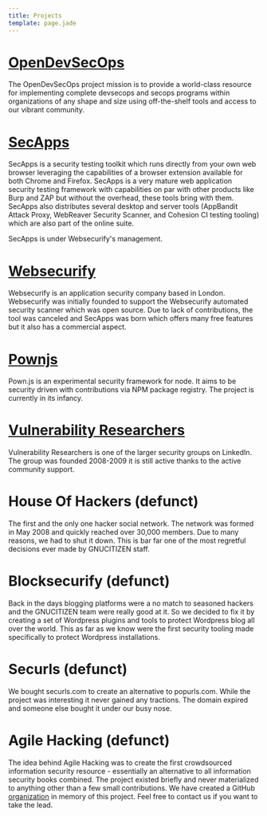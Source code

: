 ```yaml
---
title: Projects
template: page.jade
---
```


# [OpenDevSecOps](https://opendevsecops.org)

The OpenDevSecOps project mission is to provide a world-class resource for implementing complete devsecops and secops programs within organizations of any shape and size using off-the-shelf tools and access to our vibrant community.

# [SecApps](https://secapps.com)

SecApps is a security testing toolkit which runs directly from your own web browser leveraging the capabilities of a browser extension available for both Chrome and Firefox. SecApps is a very mature web application security testing framework with capabilities on par with other products like Burp and ZAP but without the overhead, these tools bring with them. SecApps also distributes several desktop and server tools (AppBandit Attack Proxy, WebReaver Security Scanner, and Cohesion CI testing tooling) which are also part of the online suite.

SecApps is under Websecurify's management.

# [Websecurify](https://websecurify.com)

Websecurify is an application security company based in London. Websecurify was initially founded to support the Websecurify automated security scanner which was open source. Due to lack of contributions, the tool was canceled and SecApps was born which offers many free features but it also has a commercial aspect.

# [Pownjs](https://pownjs.com/)

Pown.js is an experimental security framework for node. It aims to be security driven with contributions via NPM package registry. The project is currently in its infancy.

# [Vulnerability Researchers](https://www.linkedin.com/groups/115855)

Vulnerability Researchers is one of the larger security groups on LinkedIn. The group was founded 2008-2009 it is still active thanks to the active community support.

# House Of Hackers (defunct)

The first and the only one hacker social network. The network was formed in May 2008 and quickly reached over 30,000 members. Due to many reasons, we had to shut it down. This is bar far one of the most regretful decisions ever made by GNUCITIZEN staff.

# Blocksecurify (defunct)

Back in the days blogging platforms were a no match to seasoned hackers and the GNUCITIZEN team were really good at it. So we decided to fix it by creating a set of Wordpress plugins and tools to protect Wordpress blog all over the world. This as far as we know were the first security tooling made specifically to protect Wordpress installations.

# Securls (defunct)

We bought securls.com to create an alternative to popurls.com. While the project was interesting it never gained any tractions. The domain expired and someone else bought it under our busy nose.

# Agile Hacking (defunct)

The idea behind Agile Hacking was to create the first crowdsourced information security resource - essentially an alternative to all information security books combined. The project existed briefly and never materialized to anything other than a few small contributions. We have created a GitHub [organization](https://github.com/agilehacking) in memory of this project. Feel free to contact us if you want to take the lead.
